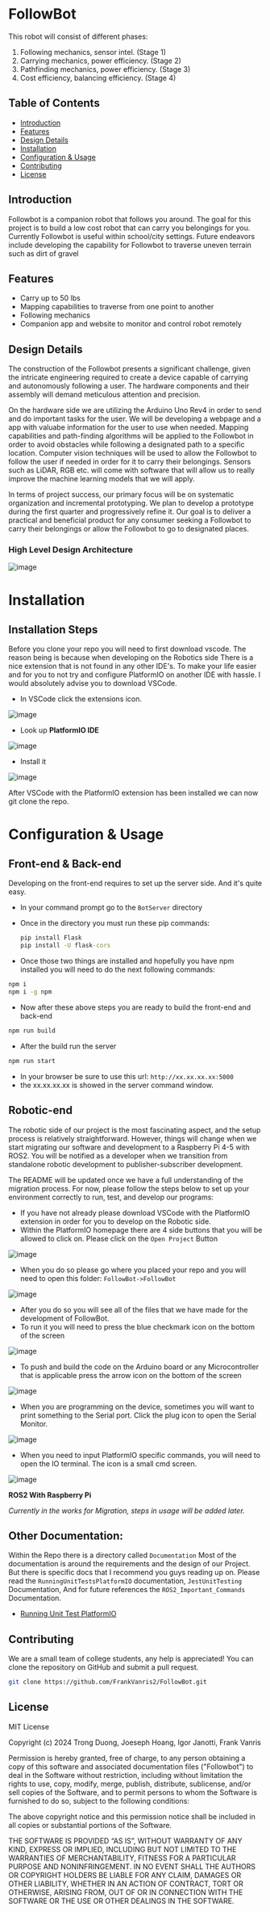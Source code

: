 # FollowBot


This robot will consist of different phases:

1. Following mechanics, sensor intel. (Stage 1)
2. Carrying mechanics, power efficiency. (Stage 2)
3. Pathfinding mechanics, power efficiency. (Stage 3)
4. Cost efficiency, balancing efficiency. (Stage 4)

## Table of Contents
 - [Introduction](#introduction)
 - [Features](#features)
 - [Design Details](#design-details)
 - [Installation](#installation)
 - [Configuration & Usage](#configuration--usage)
 - [Contributing](#contributing)
 - [License](#license)

## Introduction
Followbot is a companion robot that follows you around. The goal for this project is to build a low cost robot that can carry you belongings for you. Currently Followbot is useful within school/city settings. Future endeavors include developing the capability for Followbot to traverse uneven terrain such as dirt of gravel

## Features
- Carry up to 50 lbs
-  Mapping capabilities to traverse from one point to another
-  Following mechanics
- Companion app and website to monitor and control robot remotely

## Design Details
The construction of the Followbot presents a significant challenge, given the intricate engineering required to create a device capable of carrying and autonomously following a user. The hardware components and their assembly will demand meticulous attention and precision.

On the hardware side we are utilizing the Arduino Uno Rev4 in order to send and do important tasks for the user. We will be developing a webpage and a app with valuabe information for the user to use when needed. Mapping capabilities and path-finding algorithms will be applied to the Followbot in order to avoid obstacles while following a designated path to a specific location. Computer vision techniques will be used to allow the Followbot to follow the user if needed in order for it to carry their belongings. Sensors such as LiDAR, RGB etc. will come with software that will allow us to really improve the machine learning models that we will apply.

In terms of project success, our primary focus will be on systematic organization and incremental prototyping. We plan to develop a prototype during the first quarter and progressively refine it. Our goal is to deliver a practical and beneficial product for any consumer seeking a Followbot to carry their belongings or allow the Followbot to go to designated places.

### High Level Design Architecture
![image](/Images/High_Level_Design_Architecture.png)

# Installation

## Installation Steps
Before you clone your repo you will need to first download vscode. The reason being is because when developing on the Robotics side There is a nice extension that is not found in any other IDE's. To make your life
easier and for you to not try and configure PlatformIO on another IDE with hassle. I would absolutely advise you to download VSCode.

* In VSCode click the extensions icon.

![image](/Images/readMe_images/Extensions.png)

* Look up **PlatformIO IDE**

![image](/Images/readMe_images/PlatformIO.png)

* Install it

![image](/Images/readMe_images/Install.png)

After VSCode with the PlatformIO extension has been installed we can now git clone the repo.


# Configuration & Usage

## Front-end & Back-end
Developing on the front-end requires to set up the server side. And it's quite easy.

* In your command prompt go to the `BotServer` directory
* Once in the directory you must run these pip commands:
  ```cmd
  pip install Flask
  pip install -U flask-cors
  ```

* Once those two things are installed and hopefully you have npm installed you will need to do the next following commands:
```cmd
npm i
npm i -g npm
```
* Now after these above steps you are ready to build the front-end and back-end
```cmd
npm run build
```
* After the build run the server
```cmd
npm run start
```
* In your browser be sure to use this url: `http://xx.xx.xx.xx:5000`
* the xx.xx.xx.xx is showed in the server command window.


## Robotic-end
The robotic side of our project is the most fascinating aspect, and the setup process is relatively straightforward. However, things will change when we start migrating our software and development to a Raspberry Pi 4-5 with ROS2. You will be notified as a developer when we transition from standalone robotic development to publisher-subscriber development.

The README will be updated once we have a full understanding of the migration process. For now, please follow the steps below to set up your environment correctly to run, test, and develop our programs:

* If you have not already please download VSCode with the PlatformIO extension in order for you to develop on the Robotic side.
* Within the PlatformIO homepage there are 4 side buttons that you will be allowed to click on. Please click on the `Open Project` Button

![image](/Images/readMe_images/OpenProj.png)

* When you do so please go where you placed your repo and you will need to open this folder: `FollowBot->FollowBot`

![image](/Images/readMe_images/DirProject.png)

* After you do so you will see all of the files that we have made for the development of FollowBot.
* To run it you will need to press the blue checkmark icon on the bottom of the screen

![image](/Images/readMe_images/Compile.png)

* To push and build the code on the Arduino board or any Microcontroller that is applicable press the arrow icon on the bottom of the screen

![image](/Images/readMe_images/push_build.png)

* When you are programming on the device, sometimes you will want to print something to the Serial port. Click the plug icon to open the Serial Monitor.

![image](/Images/readMe_images/SerialMonitor.png)

* When you need to input PlatformIO specific commands, you will need to open the IO terminal. The icon is a small cmd screen.

![image](/Images/readMe_images/IOMonitor.png)


**ROS2 With Raspberry Pi**

*Currently in the works for Migration, steps in usage will be added later.*

## Other Documentation:

Within the Repo there is a directory called `Documentation` Most of the documentation is around the requirements and the design of our Project. But there is specific docs that I recommend you guys reading up on. Please read the `RunningUnitTestsPlatformIO` documentation, `JestUnitTesting` Documentation, And for future references the `ROS2_Important_Commands` Documentation.

- [Running Unit Test PlatformIO](https://github.com/FrankVanris2/FollowBot/blob/main/Documentation/RunningUnitTestsPlatformIO.md)
## Contributing
We are a small team of college students, any help is appreciated! You can clone the repository on GitHub and submit a pull request.
```sh
git clone https://github.com/FrankVanris2/FollowBot.git
```

## License
MIT License 

Copyright (c) 2024 Trong Duong, Joeseph Hoang, Igor Janotti, Frank Vanris

Permission is hereby granted, free of charge, to any person obtaining a copy of this software and associated documentation files ("Followbot") to deal in the Software without restriction, including without limitation the rights to use, copy, modify, merge, publish, distribute, sublicense, and/or sell copies of the Software, and to permit persons to whom the Software is furnished to do so, subject to the following conditions:

The above copyright notice and this permission notice shall be included in all copies or substantial portions of the Software.

THE SOFTWARE IS PROVIDED “AS IS”, WITHOUT WARRANTY OF ANY KIND, EXPRESS OR IMPLIED, INCLUDING BUT NOT LIMITED TO THE WARRANTIES OF MERCHANTABILITY, FITNESS FOR A PARTICULAR PURPOSE AND NONINFRINGEMENT. IN NO EVENT SHALL THE AUTHORS OR COPYRIGHT HOLDERS BE LIABLE FOR ANY CLAIM, DAMAGES OR OTHER LIABILITY, WHETHER IN AN ACTION OF CONTRACT, TORT OR OTHERWISE, ARISING FROM, OUT OF OR IN CONNECTION WITH THE SOFTWARE OR THE USE OR OTHER DEALINGS IN THE SOFTWARE.
